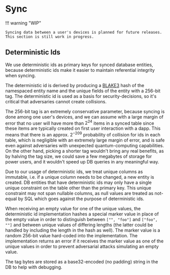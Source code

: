 # Sync

!!! warning "WIP"

    Syncing data between a user's devices is planned for future releases. This section is still work in progress. 

## Deterministic Ids

We use deterministic ids as primary keys for synced database entities,
because deterministic ids make it easier to maintain referential integrity when
syncing.

The deterministic id is derived by producing a
[BLAKE3](https://github.com/BLAKE3-team/BLAKE3) hash of the namespaced entity
name and the unique fields of the entity with a 256-bit tag. The deterministic
id is used as a basis for security-decisions, so it's critical that adversaries
cannot create collisions.

The 256-bit tag is an extremely conservative parameter, because syncing is done
among one user's devices, and we can assume with a large margin of error that no
user will have more than $2^{24}$ items in a synced table since these items
are typically created on first user interaction with a dapp. This means that
there is an approx. $2^{-209}$ probability of collision for ids in each
table, which is negligible with an extremely large margin of error, and is safe
even against adversaries with unexpected quantum-computing capabilities. On the
other hand, picking a shorter tag wouldn't bring any real benefits, as by
halving the tag size, we could save a few megabytes of storage for power users,
and it wouldn't speed up DB queries in any meaningful way.

Due to our usage of deterministic ids, we treat unique columns as immutable,
i.e. if a unique column needs to be changed, a new entity is created. DB
entities that have deterministic ids may only have a single unique constraint on
the table other than the primary key. This unique constraint may not span
nullable columns, as null values are treated as not-equal by SQL which goes
against the purpose of deterministic ids.

When receiving an empty value for one of the unique values, the deterministic id
implementation hashes a special marker value in place of the empty value in
order to distinguish between `["", "foo"]`  and `["foo", ""]` and between unique
values of differing lengths (the latter could be handled by including the length
in the hash as well). The marker value is a random 256-bit value hard-coded into
the implementation. The implementation returns an error if it receives the
marker value as one of the unique values in order to prevent adversarial attacks
simulating an empty value.

The tag bytes are stored as a base32-encoded (no padding) string in the DB to
help with debugging.
